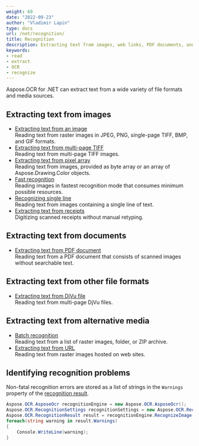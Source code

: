 ```yaml
---
weight: 60
date: "2022-09-23"
author: "Vladimir Lapin"
type: docs
url: /net/recognition/
title: Recognition
description: Extracting text from images, web links, PDF documents, and DjVu files.
keywords:
- read
- extract
- OCR
- recognize
---
```


Aspose.OCR for .NET can extract text from a wide variety of file formats and media sources.

## Extracting text from images

- [Extracting text from an image](/ocr/net/recognition/image/)  
  Reading text from raster images in JPEG, PNG, single-page TIFF, BMP, and GIF formats.
- [Extracting text from multi-page TIFF](/ocr/net/recognition/tiff/)  
  Reading text from multi-page TIFF images.
- [Extracting text from pixel array](/ocr/net/recognition/pixel/)  
  Reading text from images, provided as byte array or an array of Aspose.Drawing.Color objects.
- [Fast recognition](/ocr/net/fast-recognition/)  
  Reading images in fastest recognition mode that consumes minimum possible resources.
- [Recognizing single line](/ocr/net/recognize-single-line/)  
  Reading text from images containing a single line of text.
- [Extracting text from receipts](/ocr/net/recognition/receipt/)  
  Digitizing scanned receipts without manual retyping.

## Extracting text from documents

- [Extracting text from PDF document](/ocr/net/recognition/pdf/)  
  Reading text from a PDF document that consists of scanned images without searchable text.

## Extracting text from other file formats

- [Extracting text from DjVu file](/ocr/net/recognition/djvu/)  
  Reading text from multi-page DjVu files.

## Extracting text from alternative media

- [Batch recognition](/ocr/net/batch-recognition/)  
  Reading text from a list of raster images, folder, or ZIP archive.
- [Extracting text from URL](/ocr/net/recognition/url/)  
  Reading text from raster images hosted on web sites.

## Identifying recognition problems

Non-fatal recognition errors are stored as a list of strings in the `Warnings` property of the [recognition result](https://reference.aspose.com/ocr/net/aspose.ocr/recognitionresult/).

```csharp
Aspose.OCR.AsposeOcr recognitionEngine = new Aspose.OCR.AsposeOcr();
Aspose.OCR.RecognitionSettings recognitionSettings = new Aspose.OCR.RecognitionSettings();
Aspose.OCR.RecognitionResult result = recognitionEngine.RecognizeImage("source.png",recognitionSettings);
foreach(string warning in result.Warnings)
{
	Console.WriteLine(warning);
}
```
